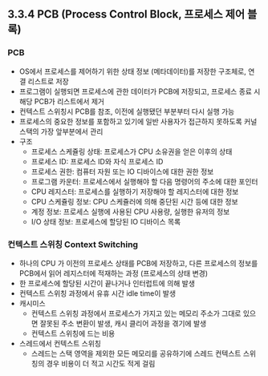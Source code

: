 ## 3.3.4 PCB (Process Control Block, 프로세스 제어 블록)

### PCB
- OS에서 프로세스를 제어하기 위한 상태 정보 (메타데이터)를 저장한 구조체로, 연결 리스트로 저장
- 프로그램이 실행되면 프로세스에 관한 데이터가 PCB에 저장되고, 프로세스 종료 시 해당 PCB가 리스트에서 제거
- 컨텍스트 스위칭시 PCB를 참조, 이전에 실행됐던 부분부터 다시 실행 가능
- 프로세스의 중요한 정보를 포함하고 있기에 일반 사용자가 접근하지 못하도록 커널 스택의 가장 앞부분에서 관리
- 구조
    - 프로세스 스케쥴링 상태: 프로세스가 CPU 소유권을 얻은 이후의 상태
    - 프로세스 ID: 프로세스 ID와 자식 프로세스 ID
    - 프로세스 권한: 컴퓨터 자원 또는 IO 디바이스에 대한 권한 정보
    - 프로그램 카운터: 프로세스에서 실행해야 할 다음 명령어의 주소에 대한 포인터
    - CPU 레지스터: 프로세스를 실행하기 저장해야 할 레지스터에 대한 정보
    - CPU 스케쥴링 정보: CPU 스케쥴러에 의해 중단된 시간 등에 대한 정보
    - 계정 정보: 프로세스 실행에 사용된 CPU 사용량, 실행한 유저의 정보
    - I/O 상태 정보: 프로세스에 할당된 IO 디바이스 목록
### 컨텍스트 스위칭 Context Switching
  - 하나의 CPU 가 이전의 프로세스 상태를 PCB에 저장하고, 다른 프로세스의 정보를 PCB에서 읽어 레지스터에 적재하는 과정 (프로세스의 상태 변경)
  - 한 프로세스에 할당된 시간이 끝나거나 인터럽트에 의해 발생
  - 컨텍스트 스위칭 과정에서 유휴 시간 idle time이 발생
  - 캐시미스
      - 컨텍스트 스위칭 과정에서 프로세스가 가지고 있는 메모리 주소가 그대로 있으면 잘못된 주소 변환이 발생, 캐시 클리어 과정을 겪기에 발생
      - 컨텍스트 스위칭에 드는 비용
  - 스레드에서 컨텍스트 스위칭
      - 스레드는 스택 영역을 제외한 모든 메모리를 공유하기에 스레드 컨텍스트 스위칭의 경우 비용이 더 적고 시간도 적게 걸림